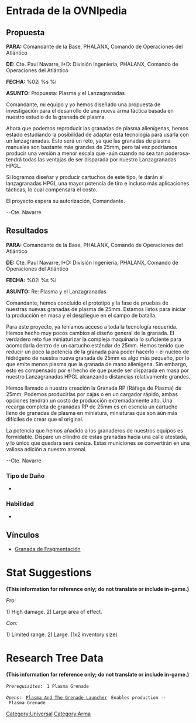 # Entrada de la OVNIpedia

## Propuesta

**PARA:** Comandante de la Base, PHALANX, Comando de Operaciones del
Atlántico

**DE:** Cte. Paul Navarre, I+D: División Ingeniería, PHALANX, Comando de
Operaciones del Atlántico

**FECHA:** %02i %s %i

**ASUNTO:** Propuesta: Plasma y el Lanzagranadas

Comandante, mi equipo y yo hemos diseñado una propuesta de investigación
para el desarrollo de una nueva arma táctica basada en nuestro estudio
de la granada de plasma.

Ahora que podemos reproducir las granadas de plasma alienígenas, hemos
estado estudiando la posibilidad de adaptar esta tecnología para usarla
con un lanzagranadas. Esto será un reto, ya que las granadas de plasma
manuales son bastante más grandes de 25mm, pero tal vez podríamos
producir una versión a menor escala que -aún cuando no sea tan poderosa-
tendrá todas las ventajas de ser disparada por nuestro Lanzagranadas
HPGL.

Si logramos diseñar y producir cartuchos de este tipo, le darán al
lanzagranadas HPGL una mayor potencia de tiro e incluso más aplicaciones
tácticas, lo cual compensará el costo.

El proyecto espera su autorización, Comandante.

--Cte. Navarre

## Resultados

**PARA:** Comandante de la Base, PHALANX, Comando de Operaciones del
Atlántico

**DE:** Cte. Paul Navarre, I+D: División Ingeniería, PHALANX, Comando de
Operaciones del Atlántico

**FECHA:** %02i %s %i

**ASUNTO:** Re: Plasma y el Lanzagranadas

Comandante, hemos concluido el prototipo y la fase de pruebas de
nuestras nuevas granadas de plasma de 25mm. Estamos listos para iniciar
la producción en masa y el despliegue en el campo de batalla.

Para este proyecto, ya teníamos acceso a toda la tecnología requerida.
Hemos hecho muy pocos cambios al diseño general de la granada. El
verdadero reto fue miniaturizar la compleja maquinaria lo suficiente
para acomodarla dentro de un cartucho estándar de 25mm. Hemos tenido que
reducir un poco la potencia de la granada para poder hacerlo - el núcleo
de hidrógeno de nuestra nueva granada de 25mm es algo más pequeño, por
lo que emite menos plasma que la granada de mano alienígena. Sin
embargo, esto es compensado por el hecho de que puede ser disparada en
masa por nuestro Lanzagranadas HPGL alcanzando distancias relativamente
grandes.

Hemos llamado a nuestra creación la Granada RP (Ráfaga de Plasma) de
25mm. Podemos producirlas por cajas o en un cargador rápido, ambas
opciones tendrán un costo de producción extremadamente alto. Una recarga
completa de granadas RP de 25mm es en esencia un cartucho lleno de
granadas de plasma en miniatura, miniaturas que son aún más difíciles de
crear que el original.

La potencia que hemos añadido a los granaderos de nuestros equipos es
formidable. Dispare un cilindro de estas granadas hacia una calle
atestada, y lo único que quedara será ceniza. Estas municiones se
convertirán en una valiosa adición a nuestro arsenal.

--Cte. Navarre

### Tipo de Daño

-

### Habilidad

-

## Vínculos

- [Granada de Fragmentación](Translation:fraggren_txt/es "wikilink")

# Stat Suggestions

**(This information for reference only; do not translate or include
in-game.)**

*Pro:*

1\) High damage. 2) Large area of effect.

*Con:*

1\) Limited range. 2) Large. (1x2 inventory size)

# Research Tree Data

**(This information for reference only; do not translate or include
in-game.)**

*`Prerequisites:`*
` 1 Plasma Grenade`

*`Opens:`*
` `[`Plasma And The Grenade Launcher`](Equipment/Ammunition/25mm_PB_Grenades "wikilink")
` Enables production -- Plasma Grenade`

[Category:Universal](Category:Universal "wikilink")
[Category:Arma](Category:Arma "wikilink")
